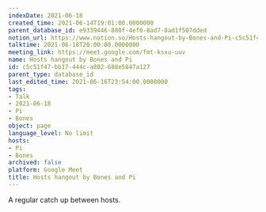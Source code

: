 ```yaml
---
indexDate: 2021-06-18
created_time: 2021-06-14T19:01:00.0000000
parent_database_id: e9339446-880f-4ef0-8ad7-8ad1f507dded
notion_url: https://www.notion.so/Hosts-hangout-by-Bones-and-Pi-c5c51f47bb17444ca802688e5847a127
talktime: 2021-06-18T20:00:00.0000000
meeting_link: https://meet.google.com/fmt-ksxu-uuv
name: Hosts hangout by Bones and Pi
id: c5c51f47-bb17-444c-a802-688e5847a127
parent_type: database_id
last_edited_time: 2021-06-16T23:54:00.0000000
tags:
- Talk
- 2021-06-18
- Pi
- Bones
object: page
language_level: No limit
hosts:
- Pi
- Bones
archived: false
platform: Google Meet
title: Hosts hangout by Bones and Pi
---
```


A regular catch up between hosts.


